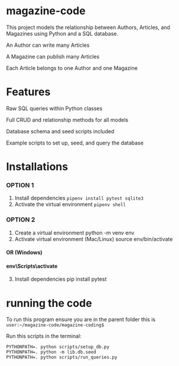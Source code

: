 # magazine-code
This project models the relationship between Authors, Articles, and Magazines using Python and a SQL database.

An Author can write many Articles

A Magazine can publish many Articles

Each Article belongs to one Author and one Magazine

# Features
Raw SQL queries within Python classes

Full CRUD and relationship methods for all models

Database schema and seed scripts included

Example scripts to set up, seed, and query the database
# Installations
### OPTION 1
1. Install dependencies
```pipenv install pytest sqlite3```
2. Activate the virtual environment
```pipenv shell```
### OPTION 2
1. Create a virtual environment
python -m venv env
2. Activate virtual environment (Mac/Linux)
source env/bin/activate
#### OR (Windows)
#### env\Scripts\activate
3. Install dependencies
pip install pytest

# running the code 
To run this program ensure you are in the parent folder this is ```user:~/magazine-code/magazine-coding$```

Run this scripts in the terminal:
``` 
PYTHONPATH=. python scripts/setup_db.py
PYTHONPATH=. python -m lib.db.seed
PYTHONPATH=. python scripts/run_queries.py 
```

